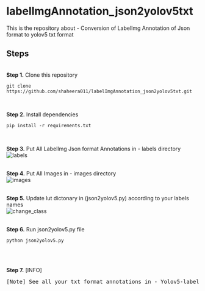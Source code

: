# labelImgAnnotation_json2yolov5txt
This is the repository about - Conversion of LabelImg Annotation of Json format to yolov5 txt format

## Steps
<br />
<b>Step 1.</b> Clone this repository
<br/>

```shell
git clone https://github.com/shaheera011/labelImgAnnotation_json2yolov5txt.git
```
<br/>

<b>Step 2.</b> Install dependencies
<br/>
```shell
pip install -r requirements.txt
```
<br/>

<b>Step 3.</b> Put All LabelImg Json format Annotations in - labels directory
<br/>
![labels](https://user-images.githubusercontent.com/38965031/176422175-dc77947c-1862-4b24-a09d-0cdd3d8c8134.gif)
<br/>
<br/>

<b>Step 4.</b> Put All Images in - images directory
<br/>
![images](https://user-images.githubusercontent.com/38965031/176422335-1f18fef5-c4ad-4667-956e-d67796785fe0.gif)
<br/>
<br/>

<b>Step 5.</b> Update lut dictonary in (json2yolov5.py) according to your labels names
<br/>
![change_class](https://user-images.githubusercontent.com/38965031/176422740-49cf9b47-939c-407a-91e3-efa30e1e8467.gif)
<br/>
<br/>

<b>Step 6.</b> Run json2yolov5.py file
<br/>
```shell
python json2yolov5.py
```
<br/>
<br/>

<b>Step 7.</b> [INFO]
<pre>
[Note] See all your txt format annotations in - Yolov5-labels directory
</pre>
<br/>
